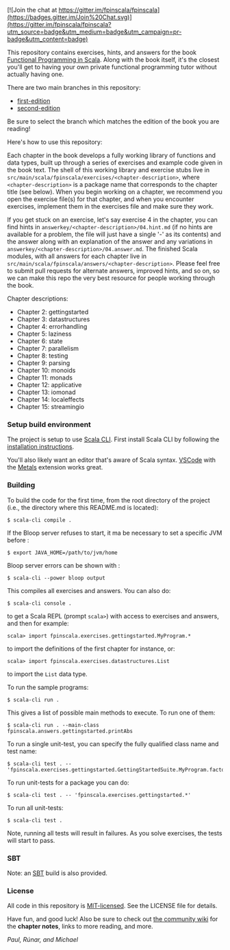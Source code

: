 [![Join the chat at https://gitter.im/fpinscala/fpinscala](https://badges.gitter.im/Join%20Chat.svg)](https://gitter.im/fpinscala/fpinscala?utm_source=badge&utm_medium=badge&utm_campaign=pr-badge&utm_content=badge) 

This repository contains exercises, hints, and answers for the book
[Functional Programming in Scala](http://manning.com/bjarnason/). Along
with the book itself, it's the closest you'll get to having your own
private functional programming tutor without actually having one.

There are two main branches in this repository:
 - [first-edition](https://github.com/fpinscala/fpinscala/tree/first-edition)
 - [second-edition](https://github.com/fpinscala/fpinscala/tree/second-edition)

Be sure to select the branch which matches the edition of the book you are reading!

Here's how to use this repository:

Each chapter in the book develops a fully working library of functions
and data types, built up through a series of exercises and example code
given in the book text. The shell of this working library and exercise
stubs live in
`src/main/scala/fpinscala/exercises/<chapter-description>`, where
`<chapter-description>` is a package name that corresponds to the
chapter title (see below). When you begin working on a chapter, we
recommend you open the exercise file(s) for that chapter, and when you
encounter exercises, implement them in the exercises file and make sure
they work.

If you get stuck on an exercise, let's say exercise 4 in the chapter,
you can find hints in `answerkey/<chapter-description>/04.hint.md` (if
no hints are available for a problem, the file will just have a single
'-' as its contents) and the answer along with an explanation of the
answer and any variations in
`answerkey/<chapter-description>/04.answer.md`. The finished Scala
modules, with all answers for each chapter live in
`src/main/scala/fpinscala/answers/<chapter-description>`. Please feel
free to submit pull requests for alternate answers, improved hints, and
so on, so we can make this repo the very best resource for people
working through the book.

Chapter descriptions:

* Chapter 2: gettingstarted
* Chapter 3: datastructures
* Chapter 4: errorhandling
* Chapter 5: laziness
* Chapter 6: state
* Chapter 7: parallelism
* Chapter 8: testing
* Chapter 9: parsing
* Chapter 10: monoids
* Chapter 11: monads
* Chapter 12: applicative
* Chapter 13: iomonad
* Chapter 14: localeffects
* Chapter 15: streamingio

### Setup build environment

The project is setup to use [Scala CLI](https://scala-cli.virtuslab.org). First install Scala CLI by following the [installation instructions](https://scala-cli.virtuslab.org/install).

You'll also likely want an editor that's aware of Scala syntax. [VSCode](https://code.visualstudio.com) with the [Metals](https://scalameta.org/metals/docs/editors/vscode.html) extension works great.

### Building

To build the code for the first time, from the root directory of the project (i.e., the directory where this README.md is located):

    $ scala-cli compile .

If the Bloop server refuses to start, it ma be necessary to set a specific JVM before :

    $ export JAVA_HOME=/path/to/jvm/home

Bloop server errors can be shown with :

    $ scala-cli --power bloop output

This compiles all exercises and answers. You can also do:

    $ scala-cli console .

to get a Scala REPL (prompt `scala>`) with access to exercises and answers, and then for example:

    scala> import fpinscala.exercises.gettingstarted.MyProgram.*

to import the definitions of the first chapter for instance, or:

    scala> import fpinscala.exercises.datastructures.List

to import the `List` data type.

To run the sample programs:

    $ scala-cli run .

This gives a list of possible main methods to execute. To run one of them:

    $ scala-cli run . --main-class fpinscala.answers.gettingstarted.printAbs

To run a single unit-test, you can specify the fully qualified class name and test name:

    $ scala-cli test . -- 'fpinscala.exercises.gettingstarted.GettingStartedSuite.MyProgram.factorial'

To run unit-tests for a package you can do:

    $ scala-cli test . -- 'fpinscala.exercises.gettingstarted.*'

To run all unit-tests:

    $ scala-cli test .

Note, running all tests will result in failures. As you solve exercises, the tests
will start to pass.

### SBT

Note: an [SBT](https://www.scala-sbt.org) build is also provided.

### License

All code in this repository is
[MIT-licensed](http://opensource.org/licenses/mit-license.php). See the
LICENSE file for details.

Have fun, and good luck! Also be sure to check out [the community
wiki](https://github.com/fpinscala/fpinscala/wiki) for the **chapter
notes**, links to more reading, and more.

_Paul, Rúnar, and Michael_

